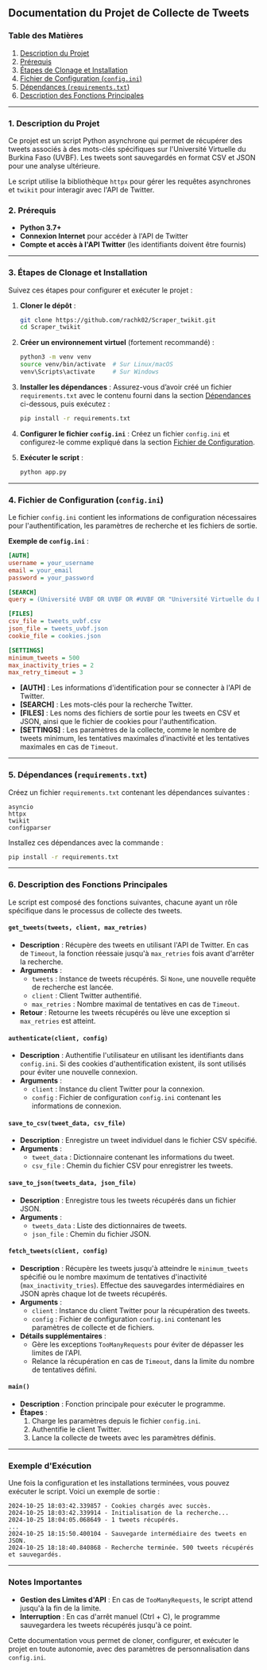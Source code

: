 ## Documentation du Projet de Collecte de Tweets

### Table des Matières
1. [Description du Projet](#description-du-projet)
2. [Prérequis](#prérequis)
3. [Étapes de Clonage et Installation](#etapes-de-clonage-et-installation)
4. [Fichier de Configuration (`config.ini`)](#fichier-de-configuration-configini)
5. [Dépendances (`requirements.txt`)](#dépendances-requirementstxt)
6. [Description des Fonctions Principales](#description-des-fonctions-principales)

---

### 1. Description du Projet

Ce projet est un script Python asynchrone qui permet de récupérer des tweets associés à des mots-clés spécifiques sur l'Université Virtuelle du Burkina Faso (UVBF). Les tweets sont sauvegardés en format CSV et JSON pour une analyse ultérieure. 

Le script utilise la bibliothèque `httpx` pour gérer les requêtes asynchrones et `twikit` pour interagir avec l'API de Twitter.

### 2. Prérequis

- **Python 3.7+**
- **Connexion Internet** pour accéder à l'API de Twitter
- **Compte et accès à l'API Twitter** (les identifiants doivent être fournis)

---

### 3. Étapes de Clonage et Installation

Suivez ces étapes pour configurer et exécuter le projet :

1. **Cloner le dépôt** :
   ```bash
   git clone https://github.com/rachk02/Scraper_twikit.git
   cd Scraper_twikit
   ```

2. **Créer un environnement virtuel** (fortement recommandé) :
   ```bash
   python3 -m venv venv
   source venv/bin/activate  # Sur Linux/macOS
   venv\Scripts\activate     # Sur Windows
   ```

3. **Installer les dépendances** :
   Assurez-vous d’avoir créé un fichier `requirements.txt` avec le contenu fourni dans la section [Dépendances](#dépendances-requirementstxt) ci-dessous, puis exécutez :
   ```bash
   pip install -r requirements.txt
   ```

4. **Configurer le fichier `config.ini`** : Créez un fichier `config.ini` et configurez-le comme expliqué dans la section [Fichier de Configuration](#fichier-de-configuration-configini).

5. **Exécuter le script** :
   ```bash
   python app.py
   ```

---

### 4. Fichier de Configuration (`config.ini`)

Le fichier `config.ini` contient les informations de configuration nécessaires pour l'authentification, les paramètres de recherche et les fichiers de sortie.

**Exemple de `config.ini`** :

```ini
[AUTH]
username = your_username
email = your_email
password = your_password

[SEARCH]
query = (Université UVBF OR UVBF OR #UVBF OR "Université Virtuelle du Burkina Faso" OR "UV-BF" OR "UV BF" OR "UV_BF") lang:fr

[FILES]
csv_file = tweets_uvbf.csv
json_file = tweets_uvbf.json
cookie_file = cookies.json

[SETTINGS]
minimum_tweets = 500
max_inactivity_tries = 2
max_retry_timeout = 3
```

- **[AUTH]** : Les informations d'identification pour se connecter à l'API de Twitter.
- **[SEARCH]** : Les mots-clés pour la recherche Twitter.
- **[FILES]** : Les noms des fichiers de sortie pour les tweets en CSV et JSON, ainsi que le fichier de cookies pour l'authentification.
- **[SETTINGS]** : Les paramètres de la collecte, comme le nombre de tweets minimum, les tentatives maximales d’inactivité et les tentatives maximales en cas de `Timeout`.

---

### 5. Dépendances (`requirements.txt`)

Créez un fichier `requirements.txt` contenant les dépendances suivantes :

```text
asyncio
httpx
twikit
configparser
```

Installez ces dépendances avec la commande :
```bash
pip install -r requirements.txt
```

---

### 6. Description des Fonctions Principales

Le script est composé des fonctions suivantes, chacune ayant un rôle spécifique dans le processus de collecte des tweets.

#### `get_tweets(tweets, client, max_retries)`

- **Description** : Récupère des tweets en utilisant l'API de Twitter. En cas de `Timeout`, la fonction réessaie jusqu'à `max_retries` fois avant d'arrêter la recherche.
- **Arguments** :
  - `tweets` : Instance de tweets récupérés. Si `None`, une nouvelle requête de recherche est lancée.
  - `client` : Client Twitter authentifié.
  - `max_retries` : Nombre maximal de tentatives en cas de `Timeout`.
- **Retour** : Retourne les tweets récupérés ou lève une exception si `max_retries` est atteint.

#### `authenticate(client, config)`

- **Description** : Authentifie l'utilisateur en utilisant les identifiants dans `config.ini`. Si des cookies d'authentification existent, ils sont utilisés pour éviter une nouvelle connexion.
- **Arguments** :
  - `client` : Instance du client Twitter pour la connexion.
  - `config` : Fichier de configuration `config.ini` contenant les informations de connexion.

#### `save_to_csv(tweet_data, csv_file)`

- **Description** : Enregistre un tweet individuel dans le fichier CSV spécifié.
- **Arguments** :
  - `tweet_data` : Dictionnaire contenant les informations du tweet.
  - `csv_file` : Chemin du fichier CSV pour enregistrer les tweets.

#### `save_to_json(tweets_data, json_file)`

- **Description** : Enregistre tous les tweets récupérés dans un fichier JSON.
- **Arguments** :
  - `tweets_data` : Liste des dictionnaires de tweets.
  - `json_file` : Chemin du fichier JSON.

#### `fetch_tweets(client, config)`

- **Description** : Récupère les tweets jusqu'à atteindre le `minimum_tweets` spécifié ou le nombre maximum de tentatives d'inactivité (`max_inactivity_tries`). Effectue des sauvegardes intermédiaires en JSON après chaque lot de tweets récupérés.
- **Arguments** :
  - `client` : Instance du client Twitter pour la récupération des tweets.
  - `config` : Fichier de configuration `config.ini` contenant les paramètres de collecte et de fichiers.
- **Détails supplémentaires** :
  - Gère les exceptions `TooManyRequests` pour éviter de dépasser les limites de l'API.
  - Relance la récupération en cas de `Timeout`, dans la limite du nombre de tentatives défini.

#### `main()`

- **Description** : Fonction principale pour exécuter le programme.
- **Étapes** :
  1. Charge les paramètres depuis le fichier `config.ini`.
  2. Authentifie le client Twitter.
  3. Lance la collecte de tweets avec les paramètres définis.
  
---

### Exemple d'Exécution

Une fois la configuration et les installations terminées, vous pouvez exécuter le script. Voici un exemple de sortie :

```plaintext
2024-10-25 18:03:42.339857 - Cookies chargés avec succès.
2024-10-25 18:03:42.339914 - Initialisation de la recherche...
2024-10-25 18:04:05.068649 - 1 tweets récupérés.
...
2024-10-25 18:15:50.400104 - Sauvegarde intermédiaire des tweets en JSON.
2024-10-25 18:18:40.840868 - Recherche terminée. 500 tweets récupérés et sauvegardés.
```

---

### Notes Importantes

- **Gestion des Limites d'API** : En cas de `TooManyRequests`, le script attend jusqu'à la fin de la limite.
- **Interruption** : En cas d'arrêt manuel (Ctrl + C), le programme sauvegardera les tweets récupérés jusqu'à ce point.

Cette documentation vous permet de cloner, configurer, et exécuter le projet en toute autonomie, avec des paramètres de personnalisation dans `config.ini`.